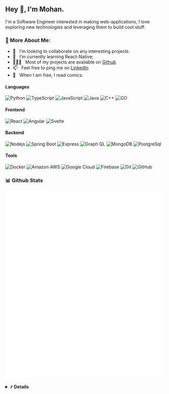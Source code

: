 ## Hey 👋, I'm Mohan.
<!-- 
<a href='#'><img align='left' alt="linkedin" src="https://raw.githubusercontent.com/rahul-jha98/rahul-jha98/561d474902b59c7429ec22bb73e225696c27b202/assets/linkedin.svg" height='18px'/></a>
<a href='#'><img align='left' alt="twitter" src="https://raw.githubusercontent.com/rahul-jha98/rahul-jha98/561d474902b59c7429ec22bb73e225696c27b202/assets/twitter.svg" height='18px'/></a>
 -->
 
I'm a Software Engineer interested in making web-applications, I love exploring new technologies and leveraging them to build cool stuff.
<br/>


<!-- <img align="right" alt="GIF" src="https://raw.githubusercontent.com/rahul-jha98/rahul-jha98/main/techstack.gif" width="360px" height='360px'/> -->
  
### 📃 More About Me:
<!-- - 🔭 &nbsp; I’m currently working on **** -->
- 🤝 &nbsp; I’m looking to collaborate on any interesting projects.
- 🌱 &nbsp; I’m currently learning React-Native; 
- 👨🏻‍💻 &nbsp; Most of my projects are available on [Github](https://github.com/mohanvaddi?tab=repositories)
- 📫 &nbsp; Feel free to ping me on [LinkedIn](https://www.linkedin.com/in/mohan-vaddi-5821161b9/)
- 📙 &nbsp; When I am free, I read comics.
<!-- - 🎮 &nbsp; When I am bored, I play Minecraft. -->
<!-- - 📝 &nbsp; Checkout my [resume](#!) -->
<!-- - - 💬 &nbsp; Ask me about anything tech related, I am happy to help; -->

<!-- <details>	
    <summary><b>🔨 Languages and tools</b></summary> -->

 #### Languages

![Python](https://img.shields.io/badge/-Python-black?style=flat-square&logo=Python)
![TypeScript](https://img.shields.io/badge/-TypeScript-black?style=flat-square&logo=typescript)
![JavaScript](https://img.shields.io/badge/-JavaScript-black?style=flat-square&logo=javascript)
![Java](https://img.shields.io/badge/-java-black?style=flat-square&logo=java)
![C++](https://img.shields.io/badge/-C++-black?style=flat-square&logo=c++)
![GO](https://img.shields.io/badge/-GoLang-black?style=flat-square&logo=go)
#### Frontend
![React](https://img.shields.io/badge/-React-black?style=flat-square&logo=React)
![Angular](https://img.shields.io/badge/-Angular-black?style=flat-square&logo=Angular)
![Svelte](https://img.shields.io/badge/-Svelte-black?style=flat-square&logo=Svelte)
#### Backend
![Nodejs](https://img.shields.io/badge/-Nodejs-black?style=flat-square&logo=Node.js)
![Spring Boot](https://img.shields.io/badge/-SpringBoot-black?style=flat-square&logo=springboot)
![Express](https://img.shields.io/badge/-Express-black?style=flat-square&logo=express)
![Graph QL](https://img.shields.io/badge/-GraphQL-black?style=flat-square&logo=graphql)
![MongoDB](https://img.shields.io/badge/-MongoDB-black?style=flat-square&logo=mongodb)
![PostgreSql](https://img.shields.io/badge/-Postgres-black?style=flat-square&logo=Postgresql)
#### Tools
![Docker](https://img.shields.io/badge/-Docker-black?style=flat-square&logo=docker)
![Amazon AWS](https://img.shields.io/badge/Amazon%20AWS-black?style=flat-square&logo=amazon-aws)
![Google Cloud](https://img.shields.io/badge/Google%20Cloud-black?style=flat-square&logo=google-cloud)
![Firebase](https://img.shields.io/badge/-Firebase-black?style=flat-square&logo=firebase)
![Git](https://img.shields.io/badge/-Git-black?style=flat-square&logo=git)
![GitHub](https://img.shields.io/badge/-GitHub-black?style=flat-square&logo=github)
<!-- </details> -->

### 📊 Github Stats
  ![Overview](https://github.com/mohanvaddi/github-stats/blob/master/generated/overview.svg)
  ![Languages](https://github.com/mohanvaddi/github-stats/blob/master/generated/languages.svg)

<details>	
    <summary><b>⚡ Details</b></summary>
 <img src="https://activity-graph.herokuapp.com/graph?username=mohanvaddi&theme=react-dark" alt="Mohan vaddi's commits graph"/>
<!-- ![MohanVaddi's github activity graph](https://activity-graph.herokuapp.com/graph?username=mohanvaddi&theme=react-dark) -->
 
</details>


<br>

<!-- ### 🛠️ My Projects -->
<!-- <a href="#" target="_blank"> <img alt="Gmeet-AMS" src="#" height="68" align="left"> </a> -->
